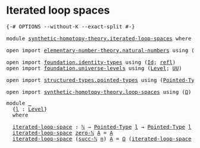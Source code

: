 # Iterated loop spaces

<pre class="Agda"><a id="33" class="Symbol">{-#</a> <a id="37" class="Keyword">OPTIONS</a> <a id="45" class="Pragma">--without-K</a> <a id="57" class="Pragma">--exact-split</a> <a id="71" class="Symbol">#-}</a>

<a id="76" class="Keyword">module</a> <a id="83" href="synthetic-homotopy-theory.iterated-loop-spaces.html" class="Module">synthetic-homotopy-theory.iterated-loop-spaces</a> <a id="130" class="Keyword">where</a>

<a id="137" class="Keyword">open</a> <a id="142" class="Keyword">import</a> <a id="149" href="elementary-number-theory.natural-numbers.html" class="Module">elementary-number-theory.natural-numbers</a> <a id="190" class="Keyword">using</a> <a id="196" class="Symbol">(</a><a id="197" href="elementary-number-theory.natural-numbers.html#1444" class="Datatype">ℕ</a><a id="198" class="Symbol">;</a> <a id="200" href="elementary-number-theory.natural-numbers.html#1465" class="InductiveConstructor">zero-ℕ</a><a id="206" class="Symbol">;</a> <a id="208" href="elementary-number-theory.natural-numbers.html#1478" class="InductiveConstructor">succ-ℕ</a><a id="214" class="Symbol">)</a>

<a id="217" class="Keyword">open</a> <a id="222" class="Keyword">import</a> <a id="229" href="foundation.identity-types.html" class="Module">foundation.identity-types</a> <a id="255" class="Keyword">using</a> <a id="261" class="Symbol">(</a><a id="262" href="foundation-core.identity-types.html#1754" class="Datatype">Id</a><a id="264" class="Symbol">;</a> <a id="266" href="foundation-core.identity-types.html#1807" class="InductiveConstructor">refl</a><a id="270" class="Symbol">)</a>
<a id="272" class="Keyword">open</a> <a id="277" class="Keyword">import</a> <a id="284" href="foundation.universe-levels.html" class="Module">foundation.universe-levels</a> <a id="311" class="Keyword">using</a> <a id="317" class="Symbol">(</a><a id="318" href="Agda.Primitive.html#597" class="Postulate">Level</a><a id="323" class="Symbol">;</a> <a id="325" href="foundation-core.universe-levels.html#222" class="Primitive">UU</a><a id="327" class="Symbol">)</a>

<a id="330" class="Keyword">open</a> <a id="335" class="Keyword">import</a> <a id="342" href="structured-types.pointed-types.html" class="Module">structured-types.pointed-types</a> <a id="373" class="Keyword">using</a> <a id="379" class="Symbol">(</a><a id="380" href="structured-types.pointed-types.html#383" class="Function">Pointed-Type</a><a id="392" class="Symbol">)</a>

<a id="395" class="Keyword">open</a> <a id="400" class="Keyword">import</a> <a id="407" href="synthetic-homotopy-theory.loop-spaces.html" class="Module">synthetic-homotopy-theory.loop-spaces</a> <a id="445" class="Keyword">using</a> <a id="451" class="Symbol">(</a><a id="452" href="synthetic-homotopy-theory.loop-spaces.html#1221" class="Function">Ω</a><a id="453" class="Symbol">)</a>
</pre>
<pre class="Agda"><a id="468" class="Keyword">module</a> <a id="475" href="synthetic-homotopy-theory.iterated-loop-spaces.html#475" class="Module">_</a>
  <a id="479" class="Symbol">{</a><a id="480" href="synthetic-homotopy-theory.iterated-loop-spaces.html#480" class="Bound">l</a> <a id="482" class="Symbol">:</a> <a id="484" href="Agda.Primitive.html#597" class="Postulate">Level</a><a id="489" class="Symbol">}</a>
  <a id="493" class="Keyword">where</a>

  <a id="502" href="synthetic-homotopy-theory.iterated-loop-spaces.html#502" class="Function">iterated-loop-space</a> <a id="522" class="Symbol">:</a> <a id="524" href="elementary-number-theory.natural-numbers.html#1444" class="Datatype">ℕ</a> <a id="526" class="Symbol">→</a> <a id="528" href="structured-types.pointed-types.html#383" class="Function">Pointed-Type</a> <a id="541" href="synthetic-homotopy-theory.iterated-loop-spaces.html#480" class="Bound">l</a> <a id="543" class="Symbol">→</a> <a id="545" href="structured-types.pointed-types.html#383" class="Function">Pointed-Type</a> <a id="558" href="synthetic-homotopy-theory.iterated-loop-spaces.html#480" class="Bound">l</a>
  <a id="562" href="synthetic-homotopy-theory.iterated-loop-spaces.html#502" class="Function">iterated-loop-space</a> <a id="582" href="elementary-number-theory.natural-numbers.html#1465" class="InductiveConstructor">zero-ℕ</a> <a id="589" href="synthetic-homotopy-theory.iterated-loop-spaces.html#589" class="Bound">A</a> <a id="591" class="Symbol">=</a> <a id="593" href="synthetic-homotopy-theory.iterated-loop-spaces.html#589" class="Bound">A</a>
  <a id="597" href="synthetic-homotopy-theory.iterated-loop-spaces.html#502" class="Function">iterated-loop-space</a> <a id="617" class="Symbol">(</a><a id="618" href="elementary-number-theory.natural-numbers.html#1478" class="InductiveConstructor">succ-ℕ</a> <a id="625" href="synthetic-homotopy-theory.iterated-loop-spaces.html#625" class="Bound">n</a><a id="626" class="Symbol">)</a> <a id="628" href="synthetic-homotopy-theory.iterated-loop-spaces.html#628" class="Bound">A</a> <a id="630" class="Symbol">=</a> <a id="632" href="synthetic-homotopy-theory.loop-spaces.html#1221" class="Function">Ω</a> <a id="634" class="Symbol">(</a><a id="635" href="synthetic-homotopy-theory.iterated-loop-spaces.html#502" class="Function">iterated-loop-space</a> <a id="655" href="synthetic-homotopy-theory.iterated-loop-spaces.html#625" class="Bound">n</a> <a id="657" href="synthetic-homotopy-theory.iterated-loop-spaces.html#628" class="Bound">A</a><a id="658" class="Symbol">)</a>
</pre>